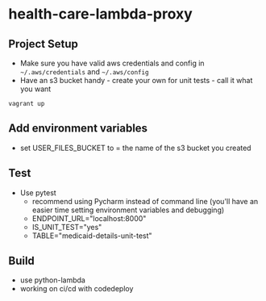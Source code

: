 # health-care-lambda-proxy

## Project Setup
- Make sure you have valid aws credentials and config in `~/.aws/credentials` and `~/.aws/config`
- Have an s3 bucket handy - create your own for unit tests - call it what you want

`vagrant up`

## Add environment variables
- set USER_FILES_BUCKET to = the name of the s3 bucket you created

## Test
-  Use pytest
    - recommend using Pycharm instead of command line (you'll have an easier time setting environment variables and debugging)
    - ENDPOINT_URL="localhost:8000"
    - IS_UNIT_TEST="yes"
    - TABLE="medicaid-details-unit-test"

## Build
- use python-lambda
- working on ci/cd with codedeploy


